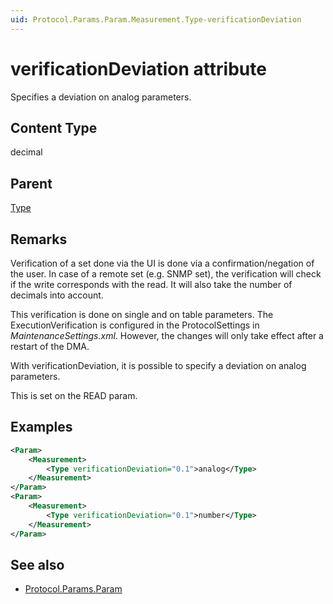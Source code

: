 ```yaml
---
uid: Protocol.Params.Param.Measurement.Type-verificationDeviation
---
```


# verificationDeviation attribute

Specifies a deviation on analog parameters.<!-- RN 4944 -->

## Content Type

decimal

## Parent

[Type](xref:Protocol.Params.Param.Measurement.Type)

## Remarks

Verification of a set done via the UI is done via a confirmation/negation of the user. In case of a remote set (e.g. SNMP set), the verification will check if the write corresponds with the read. It will also take the number of decimals into account.

This verification is done on single and on table parameters. The ExecutionVerification is configured in the ProtocolSettings in *MaintenanceSettings.xml*. However, the changes will only take effect after a restart of the DMA.

With verificationDeviation, it is possible to specify a deviation on analog parameters.

This is set on the READ param.

## Examples

```xml
<Param>
    <Measurement>
        <Type verificationDeviation="0.1">analog</Type>
    </Measurement>
</Param>
<Param>
    <Measurement>
        <Type verificationDeviation="0.1">number</Type>
    </Measurement>
</Param>
```

## See also

- [Protocol.Params.Param](xref:Protocol.Params.Param)
